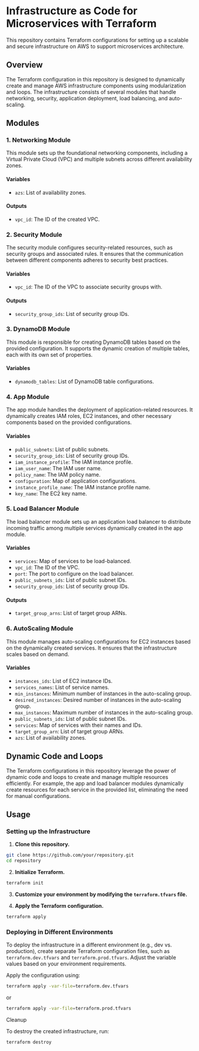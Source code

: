 # Infrastructure as Code for Microservices with Terraform


This repository contains Terraform configurations for setting up a scalable and secure infrastructure on AWS to support microservices architecture.


## Overview

The Terraform configuration in this repository is designed to dynamically create and manage AWS infrastructure components using modularization and loops. The infrastructure consists of several modules that handle networking, security, application deployment, load balancing, and auto-scaling.

## Modules

### 1. Networking Module

This module sets up the foundational networking components, including a Virtual Private Cloud (VPC) and multiple subnets across different availability zones.

#### Variables

- `azs`: List of availability zones.

#### Outputs

- `vpc_id`: The ID of the created VPC.

### 2. Security Module

The security module configures security-related resources, such as security groups and associated rules. It ensures that the communication between different components adheres to security best practices.

#### Variables

- `vpc_id`: The ID of the VPC to associate security groups with.

#### Outputs

- `security_group_ids`: List of security group IDs.

### 3. DynamoDB Module

This module is responsible for creating DynamoDB tables based on the provided configuration. It supports the dynamic creation of multiple tables, each with its own set of properties.

#### Variables

- `dynamodb_tables`: List of DynamoDB table configurations.


### 4. App Module

The app module handles the deployment of application-related resources. It dynamically creates IAM roles, EC2 instances, and other necessary components based on the provided configurations.

#### Variables

- `public_subnets`: List of public subnets.
- `security_group_ids`: List of security group IDs.
- `iam_instance_profile`: The IAM instance profile.
- `iam_user_name`: The IAM user name.
- `policy_name`: The IAM policy name.
- `configuration`: Map of application configurations.
- `instance_profile_name`: The IAM instance profile name.
- `key_name`: The EC2 key name.


### 5. Load Balancer Module

The load balancer module sets up an application load balancer to distribute incoming traffic among multiple services dynamically created in the app module.

#### Variables

- `services`: Map of services to be load-balanced.
- `vpc_id`: The ID of the VPC.
- `port`: The port to configure on the load balancer.
- `public_subnets_ids`: List of public subnet IDs.
- `security_group_ids`: List of security group IDs.

#### Outputs

- `target_group_arns`: List of target group ARNs.

### 6. AutoScaling Module

This module manages auto-scaling configurations for EC2 instances based on the dynamically created services. It ensures that the infrastructure scales based on demand.

#### Variables

- `instances_ids`: List of EC2 instance IDs.
- `services_names`: List of service names.
- `min_instances`: Minimum number of instances in the auto-scaling group.
- `desired_instances`: Desired number of instances in the auto-scaling group.
- `max_instances`: Maximum number of instances in the auto-scaling group.
- `public_subnets_ids`: List of public subnet IDs.
- `services`: Map of services with their names and IDs.
- `target_group_arn`: List of target group ARNs.
- `azs`: List of availability zones.

## Dynamic Code and Loops

The Terraform configurations in this repository leverage the power of dynamic code and loops to create and manage multiple resources efficiently. For example, the app and load balancer modules dynamically create resources for each service in the provided list, eliminating the need for manual configurations.

## Usage

### Setting up the Infrastructure

1. **Clone this repository.**

```bash
git clone https://github.com/your/repository.git
cd repository
```

2. **Initialize Terraform.**

```bash
terraform init
```

3. **Customize your environment by modifying the `terraform.tfvars` file.**

4. **Apply the Terraform configuration.**

```bash
terraform apply
```

### Deploying in Different Environments

To deploy the infrastructure in a different environment (e.g., dev vs. production), create separate Terraform configuration files, such as `terraform.dev.tfvars` and `terraform.prod.tfvars`. Adjust the variable values based on your environment requirements.

Apply the configuration using:

```bash
terraform apply -var-file=terraform.dev.tfvars
```
or
```bash
terraform apply -var-file=terraform.prod.tfvars
```

Cleanup

To destroy the created infrastructure, run:
```bash
terraform destroy
```